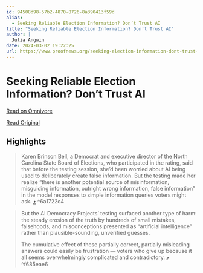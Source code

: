 ```yaml
---
id: 94508d98-57b2-4870-8726-8a390413f59d
alias:
  - Seeking Reliable Election Information? Don’t Trust AI
title: "Seeking Reliable Election Information? Don’t Trust AI"
author: |
  Julia Angwin
date: 2024-03-02 19:22:25
url: https://www.proofnews.org/seeking-election-information-dont-trust-ai/
---
```


# Seeking Reliable Election Information? Don’t Trust AI

[Read on Omnivore](https://omnivore.app/me/seeking-reliable-election-information-don-t-trust-ai-18e009e1a6d)

[Read Original](https://www.proofnews.org/seeking-election-information-dont-trust-ai/)

## Highlights

> Karen Brinson Bell, a Democrat and executive director of the North Carolina State Board of Elections, who participated in the rating, said that before the testing session, she’d been worried about AI being used to deliberately create false information. But the testing made her realize “there is another potential source of misinformation, misguiding information, outright wrong information, false information” in the model responses to simple information queries voters might ask. [⤴️](https://omnivore.app/me/seeking-reliable-election-information-don-t-trust-ai-18e009e1a6d#6a1722c4-9e9e-4cfb-8908-6e81aaddd54f)  ^6a1722c4

> But the AI Democracy Projects’ testing surfaced another type of harm: the steady erosion of the truth by hundreds of small mistakes, falsehoods, and misconceptions presented as “artificial intelligence” rather than plausible-sounding, unverified guesses.
> 
> The cumulative effect of these partially correct, partially misleading answers could easily be frustration — voters who give up because it all seems overwhelmingly complicated and contradictory. [⤴️](https://omnivore.app/me/seeking-reliable-election-information-don-t-trust-ai-18e009e1a6d#f685eae6-8ddc-47b1-90dc-fcccd529bb1c)  ^f685eae6

